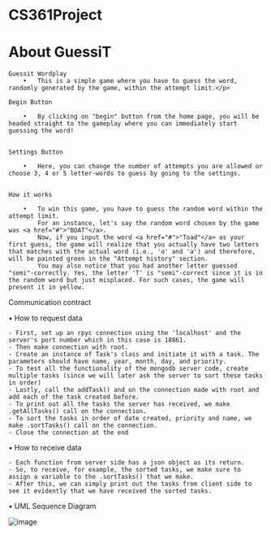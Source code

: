 # CS361Project

# About GuessiT

    Guessit Wordplay
        •   This is a simple game where you have to guess the word, randomly generated by the game, within the attempt limit.</p>

    Begin Button
    
        •   By clicking on "begin" button from the home page, you will be headed straight to the gameplay where you can immediately start guessing the word!
    
    
    Settings Button
    
        •   Here, you can change the number of attempts you are allowed or choose 3, 4 or 5 letter-words to guess by going to the settings.
    

    How it works
    
        •   To win this game, you have to guess the random word within the attempt limit.
            For an instance, let's say the random word chosen by the game was <a href="#">"BOAT"</a>.
            Now, if you input the word <a href="#">"Toad"</a> as your first guess, the game will realize that you actually have two letters that matches with the actual word (i.e., 'o' and 'a') and therefore, will be painted green in the "Attempt history" section.
            You may also notice that you had another letter guessed "semi"-correctly. Yes, the letter 'T' is "semi"-correct since it is in the random word but just misplaced. For such cases, the game will present it in yellow.


Communication contract

  • How to request data
  
    - First, set up an rpyc connection using the 'localhost' and the server's port number which in this case is 18861.
    - Then make connection with root.
    - Create an instance of Task's class and initiate it with a task. The parameters should have name, year, month, day, and priority.
    - To test all the functionality of the mongodb server code, create multiple tasks (since we will later ask the server to sort these tasks in order)
    - Lastly, call the addTask() and on the connection made with root and add each of the task created before.
    - To print out all the tasks the server has received, we make .getAllTasks() call on the connection.
    - To sort the tasks in order of date created, priority and name, we make .sortTasks() call on the connection.
    - Close the connection at the end
  
  • How to receive data
  
    - Each function from server side has a json object as its return.
    - So, to receive, for example, the sorted tasks, we make sure to assign a variable to the .sortTasks() that we make.
    - After this, we can simply print out the tasks from client side to see it evidently that we have received the sorted tasks.
   
  • UML Sequence Diagram
  
![image](https://user-images.githubusercontent.com/72935373/218613803-c2b497ac-c9cc-4d2c-98be-558be13bf87f.png)




    
